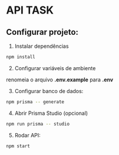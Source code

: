 # API TASK

## Configurar projeto:

1. Instalar dependências

```bash
npm install
```

2. Configurar variáveis de ambiente

renomeia o arquivo **.env.example** para **.env**

3. Configurar banco de dados:

```bash
npm prisma -- generate
```

4. Abrir Prisma Studio (opcional)

```bash
npm run prisma -- studio
```

5. Rodar API:

```bash
npm start
```
